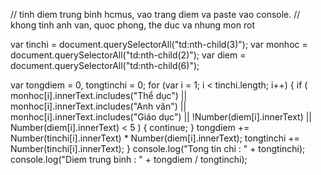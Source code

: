 // tinh diem trung binh hcmus, vao trang diem va paste vao console.
// khong tinh anh van, quoc phong, the duc va nhung mon rot


var tinchi = document.querySelectorAll("td:nth-child(3)");
var monhoc = document.querySelectorAll("td:nth-child(2)");
var diem = document.querySelectorAll("td:nth-child(6)");

var tongdiem = 0,
  tongtinchi = 0;
for (var i = 1; i < tinchi.length; i++) {
  if (
    monhoc[i].innerText.includes("Thể dục") ||
    monhoc[i].innerText.includes("Anh văn") ||
    monhoc[i].innerText.includes("Giáo dục") || !Number(diem[i].innerText) || Number(diem[i].innerText) < 5
  ) {
    continue;
  }
  tongdiem += Number(tinchi[i].innerText) * Number(diem[i].innerText);
  tongtinchi += Number(tinchi[i].innerText);
}
console.log("Tong tin chi : " + tongtinchi);
console.log("Diem trung binh : " + tongdiem / tongtinchi);
